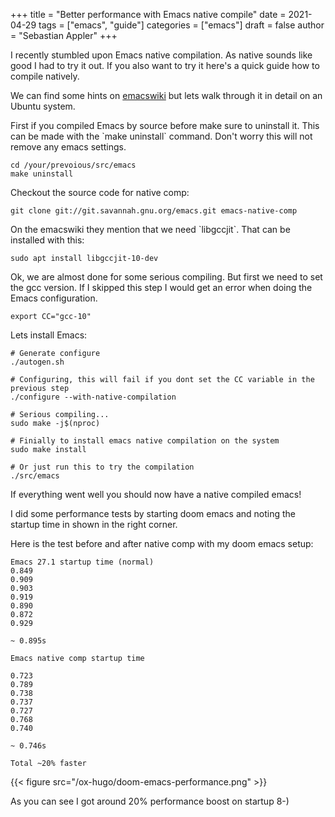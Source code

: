 +++
title = "Better performance with Emacs native compile"
date = 2021-04-29
tags = ["emacs", "guide"]
categories = ["emacs"]
draft = false
author = "Sebastian Appler"
+++

I recently stumbled upon Emacs native compilation. As native sounds like good I had to try it out. If you also want to try it here's a quick guide how to compile natively.

We can find some hints on [emacswiki](https://www.emacswiki.org/emacs/GccEmacs) but lets walk through it in detail on an Ubuntu system.

First if you compiled Emacs by source before make sure to uninstall it. This can be made
with the \`make uninstall\` command. Don't worry this will not remove any emacs settings.

```shell
cd /your/prevoious/src/emacs
make uninstall
```

Checkout the source code for native comp:

```shell
git clone git://git.savannah.gnu.org/emacs.git emacs-native-comp
```

On the emacswiki they mention that we need \`libgccjit\`. That can be installed with this:

```shell
sudo apt install libgccjit-10-dev
```

Ok, we are almost done for some serious compiling. But first we need to set the gcc version. If I skipped this step I would get an error when doing the Emacs configuration.

```shell
export CC="gcc-10"
```

Lets install Emacs:

```shell
# Generate configure
./autogen.sh

# Configuring, this will fail if you dont set the CC variable in the previous step
./configure --with-native-compilation

# Serious compiling...
sudo make -j$(nproc)

# Finially to install emacs native compilation on the system
sudo make install

# Or just run this to try the compilation
./src/emacs
```

If everything went well you should now have a native compiled emacs!

I did some performance tests by starting doom emacs and noting the startup time in
shown in the right corner.

Here is the test before and after native comp with my doom emacs setup:

```nil
Emacs 27.1 startup time (normal)
0.849
0.909
0.903
0.919
0.890
0.872
0.929

~ 0.895s

Emacs native comp startup time

0.723
0.789
0.738
0.737
0.727
0.768
0.740

~ 0.746s

Total ~20% faster
```

{{< figure src="/ox-hugo/doom-emacs-performance.png" >}}

As you can see I got around 20% performance boost on startup 8-)

